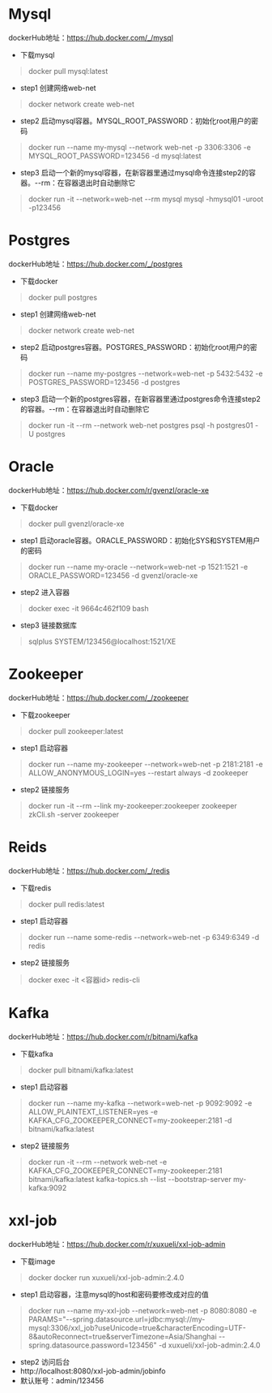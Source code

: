 # Mysql
dockerHub地址：https://hub.docker.com/_/mysql

- 下载mysql
> docker pull mysql:latest
> 
- step1 创建网络web-net
> docker network create web-net

- step2 启动mysql容器。MYSQL_ROOT_PASSWORD：初始化root用户的密码
> docker run --name my-mysql --network web-net -p 3306:3306 -e MYSQL_ROOT_PASSWORD=123456 -d mysql:latest

- step3 启动一个新的mysql容器，在新容器里通过mysql命令连接step2的容器。--rm：在容器退出时自动删除它
> docker run -it --network=web-net --rm mysql mysql -hmysql01 -uroot -p123456


# Postgres
dockerHub地址：https://hub.docker.com/_/postgres

- 下载docker
> docker pull postgres

- step1 创建网络web-net
> docker network create web-net

- step2 启动postgres容器。POSTGRES_PASSWORD：初始化root用户的密码
> docker run --name my-postgres --network=web-net -p 5432:5432 -e POSTGRES_PASSWORD=123456 -d postgres

- step3 启动一个新的postgres容器，在新容器里通过postgres命令连接step2的容器。--rm：在容器退出时自动删除它
> docker run -it --rm --network web-net postgres psql -h postgres01 -U postgres

# Oracle
dockerHub地址：https://hub.docker.com/r/gvenzl/oracle-xe

- 下载docker
> docker pull gvenzl/oracle-xe

- step1 启动oracle容器。ORACLE_PASSWORD：初始化SYS和SYSTEM用户的密码
> docker run --name my-oracle --network=web-net -p 1521:1521 -e ORACLE_PASSWORD=123456 -d gvenzl/oracle-xe

- step2 进入容器
> docker exec -it 9664c462f109 bash

- step3 链接数据库
> sqlplus SYSTEM/123456@localhost:1521/XE

# Zookeeper
dockerHub地址：https://hub.docker.com/_/zookeeper

- 下载zookeeper
> docker pull zookeeper:latest
> 
- step1 启动容器
> docker run --name my-zookeeper --network=web-net -p 2181:2181 -e ALLOW_ANONYMOUS_LOGIN=yes --restart always -d zookeeper

- step2 链接服务
> docker run -it --rm --link my-zookeeper:zookeeper zookeeper zkCli.sh -server zookeeper

# Reids
dockerHub地址：https://hub.docker.com/_/redis

- 下载redis
> docker pull redis:latest
> 
- step1 启动容器
> docker run --name some-redis --network=web-net -p 6349:6349 -d redis

- step2 链接服务
> docker exec -it <容器id> redis-cli

# Kafka
dockerHub地址：https://hub.docker.com/r/bitnami/kafka

- 下载kafka
> docker pull bitnami/kafka:latest

- step1 启动容器
> docker run --name my-kafka --network=web-net -p 9092:9092 -e ALLOW_PLAINTEXT_LISTENER=yes -e KAFKA_CFG_ZOOKEEPER_CONNECT=my-zookeeper:2181
-d bitnami/kafka:latest

- step2 链接服务
> docker run -it --rm --network web-net -e KAFKA_CFG_ZOOKEEPER_CONNECT=my-zookeeper:2181 bitnami/kafka:latest kafka-topics.sh --list  --bootstrap-server my-kafka:9092


# xxl-job
dockerHub地址：https://hub.docker.com/r/xuxueli/xxl-job-admin

- 下载image
> docker docker run xuxueli/xxl-job-admin:2.4.0

- step1 启动容器，注意mysql的host和密码要修改成对应的值
> docker run --name my-xxl-job --network=web-net -p 8080:8080 -e PARAMS="--spring.datasource.url=jdbc:mysql://my-mysql:3306/xxl_job?useUnicode=true&characterEncoding=UTF-8&autoReconnect=true&serverTimezone=Asia/Shanghai --spring.datasource.password=123456" -d xuxueli/xxl-job-admin:2.4.0

- step2 访问后台
- http://localhost:8080/xxl-job-admin/jobinfo
- 默认账号：admin/123456

